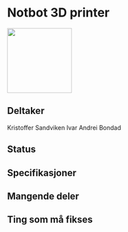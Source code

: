 # Notbot 3D printer
<img src="https://i.imgur.com/ManJvdO.jpg" width="150">

## Deltaker
Kristoffer Sandviken
Ivar Andrei Bondad

## Status

## Specifikasjoner

## Mangende deler

## Ting som må fikses
